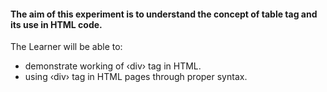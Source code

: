 #### The aim of this experiment is to understand the concept of table tag and its use in HTML code.

The Learner will be able to:

- demonstrate working of ‹div› tag in HTML.
- using ‹div› tag in HTML pages through proper syntax.
